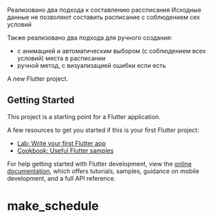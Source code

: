 Реализовано два подхода к составлению рассписания
Исходные данные не позволяют составить расписание с соблюдением сех условий

Также реализовано два подхода для ручного создания:
- с анимацией и автоматическим выбором (с соблюдением всех условий) места в расписании
- ручной метод, с визуализацией ошибки если есть

A new Flutter project.

## Getting Started

This project is a starting point for a Flutter application.

A few resources to get you started if this is your first Flutter project:

- [Lab: Write your first Flutter app](https://docs.flutter.dev/get-started/codelab)
- [Cookbook: Useful Flutter samples](https://docs.flutter.dev/cookbook)

For help getting started with Flutter development, view the
[online documentation](https://docs.flutter.dev/), which offers tutorials,
samples, guidance on mobile development, and a full API reference.
# make_schedule
